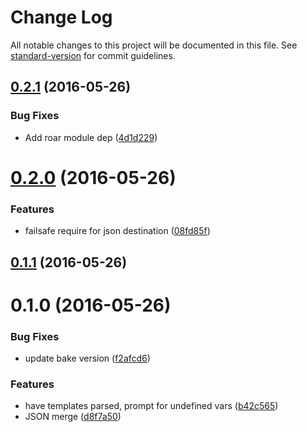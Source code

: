 # Change Log

All notable changes to this project will be documented in this file. See [standard-version](https://github.com/conventional-changelog/standard-version) for commit guidelines.

<a name="0.2.1"></a>
## [0.2.1](https://github.com/mklabs/handlebars-copy/compare/v0.2.0...v0.2.1) (2016-05-26)


### Bug Fixes

* Add roar module dep ([4d1d229](https://github.com/mklabs/handlebars-copy/commit/4d1d229))



<a name="0.2.0"></a>
# [0.2.0](https://github.com/mklabs/handlebars-copy/compare/v0.1.1...v0.2.0) (2016-05-26)


### Features

* failsafe require for json destination ([08fd85f](https://github.com/mklabs/handlebars-copy/commit/08fd85f))



<a name="0.1.1"></a>
## [0.1.1](https://github.com/mklabs/handlebars-copy/compare/v0.1.0...v0.1.1) (2016-05-26)



<a name="0.1.0"></a>
# 0.1.0 (2016-05-26)


### Bug Fixes

* update bake version ([f2afcd6](https://github.com/mklabs/handlebars-copy/commit/f2afcd6))


### Features

* have templates parsed, prompt for undefined vars ([b42c565](https://github.com/mklabs/handlebars-copy/commit/b42c565))
* JSON merge ([d8f7a50](https://github.com/mklabs/handlebars-copy/commit/d8f7a50))
